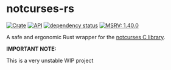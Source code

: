 # notcurses-rs

[![Crate](https://img.shields.io/crates/v/notcurses.svg)](https://crates.io/crates/notcurses)
[![API](https://docs.rs/notcurses/badge.svg)](https://docs.rs/notcurses)
[![dependency status](https://deps.rs/crate/notcurses/2.0.0-alpha.1/status.svg)](https://deps.rs/crate/notcurses/2.0.0-alpha.1)
[![MSRV: 1.40.0](https://flat.badgen.net/badge/MSRV/1.40.0/purple)](https://blog.rust-lang.org/2019/12/19/Rust-1.40.0.html)


A safe and ergonomic Rust wrapper for the [notcurses C library](https://github.com/dankamongmen/notcurses).


**IMPORTANT NOTE:**

This is a very unstable WIP project

